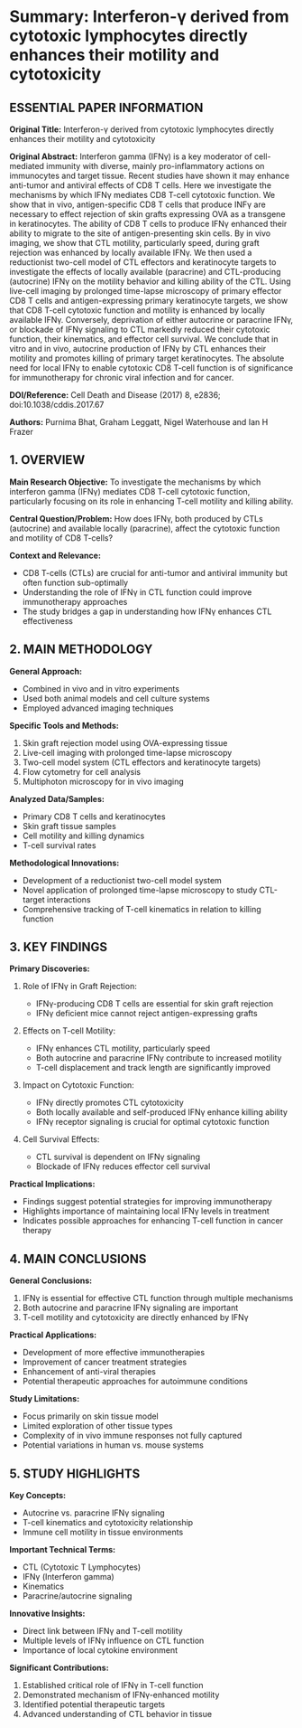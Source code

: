 # Summary: Interferon-γ derived from cytotoxic lymphocytes directly enhances their motility and cytotoxicity

## ESSENTIAL PAPER INFORMATION

**Original Title:** Interferon-γ derived from cytotoxic lymphocytes directly enhances their motility and cytotoxicity

**Original Abstract:**
Interferon gamma (IFNγ) is a key moderator of cell-mediated immunity with diverse, mainly pro-inflammatory actions on immunocytes and target tissue. Recent studies have shown it may enhance anti-tumor and antiviral effects of CD8 T cells. Here we investigate the mechanisms by which IFNγ mediates CD8 T-cell cytotoxic function. We show that in vivo, antigen-specific CD8 T cells that produce INFγ are necessary to effect rejection of skin grafts expressing OVA as a transgene in keratinocytes. The ability of CD8 T cells to produce IFNγ enhanced their ability to migrate to the site of antigen-presenting skin cells. By in vivo imaging, we show that CTL motility, particularly speed, during graft rejection was enhanced by locally available IFNγ. We then used a reductionist two-cell model of CTL effectors and keratinocyte targets to investigate the effects of locally available (paracrine) and CTL-producing (autocrine) IFNγ on the motility behavior and killing ability of the CTL. Using live-cell imaging by prolonged time-lapse microscopy of primary effector CD8 T cells and antigen-expressing primary keratinocyte targets, we show that CD8 T-cell cytotoxic function and motility is enhanced by locally available IFNγ. Conversely, deprivation of either autocrine or paracrine IFNγ, or blockade of IFNγ signaling to CTL markedly reduced their cytotoxic function, their kinematics, and effector cell survival. We conclude that in vitro and in vivo, autocrine production of IFNγ by CTL enhances their motility and promotes killing of primary target keratinocytes. The absolute need for local IFNγ to enable cytotoxic CD8 T-cell function is of significance for immunotherapy for chronic viral infection and for cancer.

**DOI/Reference:** Cell Death and Disease (2017) 8, e2836; doi:10.1038/cddis.2017.67

**Authors:** Purnima Bhat, Graham Leggatt, Nigel Waterhouse and Ian H Frazer

## 1. OVERVIEW

**Main Research Objective:**
To investigate the mechanisms by which interferon gamma (IFNγ) mediates CD8 T-cell cytotoxic function, particularly focusing on its role in enhancing T-cell motility and killing ability.

**Central Question/Problem:**
How does IFNγ, both produced by CTLs (autocrine) and available locally (paracrine), affect the cytotoxic function and motility of CD8 T-cells?

**Context and Relevance:**
- CD8 T-cells (CTLs) are crucial for anti-tumor and antiviral immunity but often function sub-optimally
- Understanding the role of IFNγ in CTL function could improve immunotherapy approaches
- The study bridges a gap in understanding how IFNγ enhances CTL effectiveness

## 2. MAIN METHODOLOGY

**General Approach:**
- Combined in vivo and in vitro experiments
- Used both animal models and cell culture systems
- Employed advanced imaging techniques

**Specific Tools and Methods:**
1. Skin graft rejection model using OVA-expressing tissue
2. Live-cell imaging with prolonged time-lapse microscopy
3. Two-cell model system (CTL effectors and keratinocyte targets)
4. Flow cytometry for cell analysis
5. Multiphoton microscopy for in vivo imaging

**Analyzed Data/Samples:**
- Primary CD8 T cells and keratinocytes
- Skin graft tissue samples
- Cell motility and killing dynamics
- T-cell survival rates

**Methodological Innovations:**
- Development of a reductionist two-cell model system
- Novel application of prolonged time-lapse microscopy to study CTL-target interactions
- Comprehensive tracking of T-cell kinematics in relation to killing function

## 3. KEY FINDINGS

**Primary Discoveries:**
1. Role of IFNγ in Graft Rejection:
   - IFNγ-producing CD8 T cells are essential for skin graft rejection
   - IFNγ deficient mice cannot reject antigen-expressing grafts

2. Effects on T-cell Motility:
   - IFNγ enhances CTL motility, particularly speed
   - Both autocrine and paracrine IFNγ contribute to increased motility
   - T-cell displacement and track length are significantly improved

3. Impact on Cytotoxic Function:
   - IFNγ directly promotes CTL cytotoxicity
   - Both locally available and self-produced IFNγ enhance killing ability
   - IFNγ receptor signaling is crucial for optimal cytotoxic function

4. Cell Survival Effects:
   - CTL survival is dependent on IFNγ signaling
   - Blockade of IFNγ reduces effector cell survival

**Practical Implications:**
- Findings suggest potential strategies for improving immunotherapy
- Highlights importance of maintaining local IFNγ levels in treatment
- Indicates possible approaches for enhancing T-cell function in cancer therapy

## 4. MAIN CONCLUSIONS

**General Conclusions:**
1. IFNγ is essential for effective CTL function through multiple mechanisms
2. Both autocrine and paracrine IFNγ signaling are important
3. T-cell motility and cytotoxicity are directly enhanced by IFNγ

**Practical Applications:**
- Development of more effective immunotherapies
- Improvement of cancer treatment strategies
- Enhancement of anti-viral therapies
- Potential therapeutic approaches for autoimmune conditions

**Study Limitations:**
- Focus primarily on skin tissue model
- Limited exploration of other tissue types
- Complexity of in vivo immune responses not fully captured
- Potential variations in human vs. mouse systems

## 5. STUDY HIGHLIGHTS

**Key Concepts:**
- Autocrine vs. paracrine IFNγ signaling
- T-cell kinematics and cytotoxicity relationship
- Immune cell motility in tissue environments

**Important Technical Terms:**
- CTL (Cytotoxic T Lymphocytes)
- IFNγ (Interferon gamma)
- Kinematics
- Paracrine/autocrine signaling

**Innovative Insights:**
- Direct link between IFNγ and T-cell motility
- Multiple levels of IFNγ influence on CTL function
- Importance of local cytokine environment

**Significant Contributions:**
1. Established critical role of IFNγ in T-cell function
2. Demonstrated mechanism of IFNγ-enhanced motility
3. Identified potential therapeutic targets
4. Advanced understanding of CTL behavior in tissue
